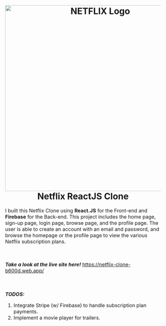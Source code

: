<h1 align="center">
  <img title="Netflix" src="https://assets.stickpng.com/images/580b57fcd9996e24bc43c529.png" alt="NETFLIX Logo" width="600" />
  <br>
  Netflix ReactJS Clone
</h1>

<p><font size="3">
  I built this Netflix Clone using <strong>React.JS</strong> for the Front-end and <strong>Firebase</strong> for the Back-end. This project includes the home page, sign-up page, login page, browse page, and the profile page. The user is able to create an account with an email and password, and browse the homepage or the profile page to view the various Netflix subscription plans.

  <br><br>
  <strong><em>Take a look at the live site here!</em></strong> https://netflix-clone-b600d.web.app/
  
  <br><br>
  <strong><em>TODOS:</em></strong>
  <br>
  1. Integrate Stripe (w/ Firebase) to handle subscription plan payments.<br>
  2. Implement a movie player for trailers.
</p>